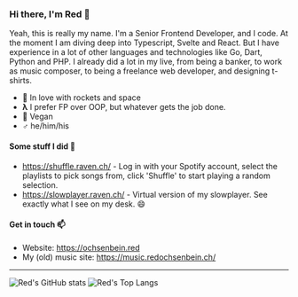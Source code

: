 ### Hi there, I'm Red 👋

Yeah, this is really my name. I'm a Senior Frontend Developer, and I code. At the moment I am diving deep into Typescript, Svelte and React. But I have experience in a lot of other languages and technologies like Go, Dart, Python and PHP. I already did a lot in my live, from being a banker, to work as music composer, to being a freelance web developer, and designing t-shirts.

- 🚀 In love with rockets and space  
- **λ** I prefer FP over OOP, but whatever gets the job done.
- 🌱 Vegan
- **♂** he/him/his

#### Some stuff I did 🔭

- https://shuffle.raven.ch/ - Log in with your Spotify account, select the playlists to pick songs from, click 'Shuffle' to start playing a random selection.
- https://slowplayer.raven.ch/ - Virtual version of my slowplayer. See exactly what I see on my desk. 😄

#### Get in touch 📫

- Website: https://ochsenbein.red
- My (old) music site: https://music.redochsenbein.ch/

<!--
- My HackerRank profile: https://www.hackerrank.com/redochsenbein
-->

----

![Red's GitHub stats](https://github-readme-stats.vercel.app/api?username=syeo66&count_private=true&theme=radical&show_icons=true)
![Red's Top Langs](https://github-readme-stats.vercel.app/api/top-langs/?username=syeo66&hide=c&theme=radical&layout=compact&langs_count=6)

<!--
**syeo66/syeo66** is a ✨ _special_ ✨ repository because its `README.md` (this file) appears on your GitHub profile.

Here are some ideas to get you started:

- 🔭 I’m currently working on ...
- 🌱 I’m currently learning ...
- 👯 I’m looking to collaborate on ...
- 🤔 I’m looking for help with ...
- 💬 Ask me about ...
- 📫 How to reach me: ...
- 😄 Pronouns: ...
- ⚡ Fun fact: ...
-->
